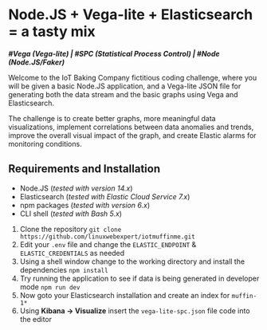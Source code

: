 # Node.JS + Vega-lite + Elasticsearch = a tasty mix

_**#Vega (Vega-lite) | #SPC (Statistical Process Control) | #Node (Node.JS/Faker)**_

Welcome to the IoT Baking Company fictitious coding challenge, where you will be
given a basic Node.JS application, and a Vega-lite JSON file for generating both
the data stream and the basic graphs using Vega and Elasticsearch.

The challenge is to create better graphs, more meaningful data visualizations,
implement correlations between data anomalies and trends, improve the overall
visual impact of the graph, and create Elastic alarms for monitoring conditions.

## Requirements and Installation

- Node.JS (_tested with version 14.x_)
- Elasticsearch (_tested with Elastic Cloud Service 7.x_)
- npm packages (_tested with version 6.x_)
- CLI shell (_tested with Bash 5.x_)

1. Clone the repository `git clone https://github.com/linuxwebexpert/iotmuffinme.git`
2. Edit your `.env` file and change the `ELASTIC_ENDPOINT` & `ELASTIC_CREDENTIALS` as needed
3. Using a shell window change to the working directory and install the dependencies `npm install`
4. Try running the application to see if data is being generated in developer mode `npm run dev`
5. Now goto your Elasticsearch installation and create an index for `muffin-1*`
6. Using **Kibana -> Visualize** insert the `vega-lite-spc.json` file code into the editor
